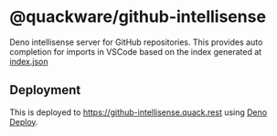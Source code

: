 # @quackware/github-intellisense

Deno intellisense server for GitHub repositories. This provides auto completion for imports in VSCode based on the index generated at [index.json](./index.json)

## Deployment

This is deployed to https://github-intellisense.quack.rest using [Deno Deploy](https://deno.com/deploy).
